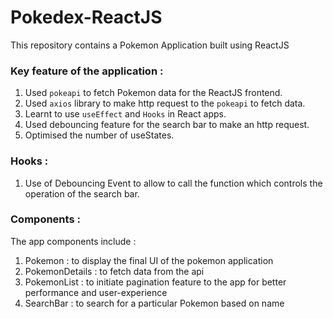 # Pokedex-ReactJS
This repository contains a Pokemon Application built using ReactJS

### Key feature of the application :

1. Used `pokeapi` to fetch Pokemon data for the ReactJS frontend.
2. Used `axios` library to make http request to the `pokeapi` to fetch data.
3. Learnt to use `useEffect` and `Hooks` in React apps.
4. Used debouncing feature for the search bar to make an http request.
5. Optimised the number of useStates.

### Hooks : 
1. Use of Debouncing Event to allow to call the function which controls the operation of the search bar. 



### Components : 
The app components include :
1. Pokemon : to display the final UI of the pokemon application
2. PokemonDetails : to fetch data from the api
3. PokemonList : to initiate pagination feature to the app for better performance and user-experience
4. SearchBar : to search for a particular Pokemon based on name
    
